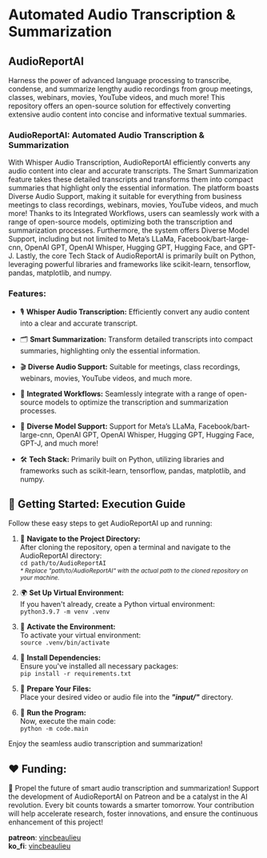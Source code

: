 # Automated Audio Transcription & Summarization
## AudioReportAI  

Harness the power of advanced language processing to transcribe, condense, and summarize lengthy audio recordings from group meetings, classes, webinars, movies, YouTube videos, and much more! This repository offers an open-source solution for effectively converting extensive audio content into concise and informative textual summaries.
  
### AudioReportAI: Automated Audio Transcription & Summarization

With Whisper Audio Transcription, AudioReportAI efficiently converts any audio content into clear and accurate transcripts. The Smart Summarization feature takes these detailed transcripts and transforms them into compact summaries that highlight only the essential information. The platform boasts Diverse Audio Support, making it suitable for everything from business meetings to class recordings, webinars, movies, YouTube videos, and much more! Thanks to its Integrated Workflows, users can seamlessly work with a range of open-source models, optimizing both the transcription and summarization processes. Furthermore, the system offers Diverse Model Support, including but not limited to Meta’s LLaMa, Facebook/bart-large-cnn, OpenAI GPT, OpenAI Whisper, Hugging GPT, Hugging Face, and GPT-J. Lastly, the core Tech Stack of AudioReportAI is primarily built on Python, leveraging powerful libraries and frameworks like scikit-learn, tensorflow, pandas, matplotlib, and numpy.
  
### Features:  
  
* 🎙️ **Whisper Audio Transcription:**
  Efficiently convert any audio content into a clear and accurate transcript.
    
* 🗂️ **Smart Summarization:**
  Transform detailed transcripts into compact summaries, highlighting only the essential information.
    
* 🎬 **Diverse Audio Support:**
  Suitable for meetings, class recordings, webinars, movies, YouTube videos, and much more.
    
* 🔗 **Integrated Workflows:**
  Seamlessly integrate with a range of open-source models to optimize the transcription and summarization processes.
    
* 🧠 **Diverse Model Support:**
  Support for Meta’s LLaMa, Facebook/bart-large-cnn, OpenAI GPT, OpenAI Whisper, Hugging GPT, Hugging Face, GPT-J, and much more!
    
* 🛠️ **Tech Stack:**
  Primarily built on Python, utilizing libraries and frameworks such as scikit-learn, tensorflow, pandas, matplotlib, and numpy.


## 🚀 Getting Started: Execution Guide
Follow these easy steps to get AudioReportAI up and running:
  
1. 📍 **Navigate to the Project Directory:**  
After cloning the repository, open a terminal and navigate to the AudioReportAI directory:  
`cd path/to/AudioReportAI`  
*<sub>\* Replace "path/to/AudioReportAI" with the actual path to the cloned repository on your machine.</sub>*  
  
2. 🌍 **Set Up Virtual Environment:**  
If you haven't already, create a Python virtual environment:  
`python3.9.7 -m venv .venv`  
  
3. 🌱 **Activate the Environment:**  
To activate your virtual environment:  
`source .venv/bin/activate`  
  
4. 🔧 **Install Dependencies:**  
Ensure you've installed all necessary packages:  
`pip install -r requirements.txt`  
  
5. 📁 **Prepare Your Files:**  
Place your desired video or audio file into the ***"input/"*** directory.
  
6. 🎉 **Run the Program:**   
Now, execute the main code:  
`python -m code.main`  
    
Enjoy the seamless audio transcription and summarization!
  
## ❤️ Funding:  
🚀 Propel the future of smart audio transcription and summarization! Support the development of AudioReportAI on Patreon and be a catalyst in the AI revolution. Every bit counts towards a smarter tomorrow. Your contribution will help accelerate research, foster innovations, and ensure the continuous enhancement of this project!
  
**patreon**: [vincbeaulieu](https://www.patreon.com/vincbeaulieu)  
**ko_fi**: [vincbeaulieu](https://ko-fi.com/vincbeaulieu)
